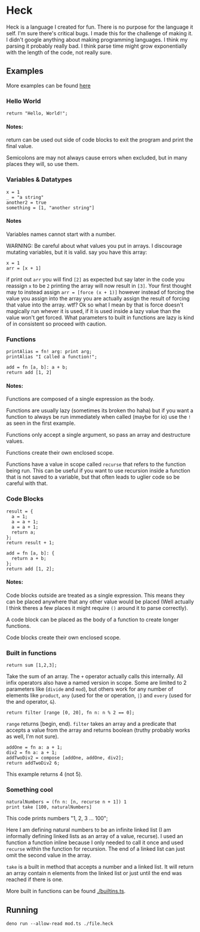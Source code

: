 # Heck

Heck is a language I created for fun. There is no purpose for the language it self. I'm sure there's critical bugs. I made this for the challenge of making it. I didn't google anything about making programming languages. I think my parsing it probably really bad. I think parse time might grow exponentially with the length of the code, not really sure.

## Examples

More examples can be found [here](./examples)

### Hello World
```
return "Hello, World!";
```

#### Notes:
return can be used out side of code blocks to exit the program and print the final value.

Semicolons are may not always cause errors when excluded, but in many places they will, so use them.

### Variables & Datatypes
```
x = 1
_ = "a string"
another2 = true
something = [1, "another string"]
```

#### Notes
Variables names cannot start with a number.

WARNING: Be careful about what values you put in arrays. I discourage mutating variables, but it is valid. say you have this array:
```
x = 1
arr = [x + 1]
```
if print out `arr` you will find `[2]` as expected but say later in the code you reassign `x` to be `2` printing the array will now result in `[3]`. Your first thought may to instead assign `arr = [force (x + 1)]` however instead of forcing the value you assign into the array you are actually assign the result of forcing that value into the array. wtf? Ok so what I mean by that is force doesn't magically run whever it is used, if it is used inside a lazy value than the value won't get forced. What parameters to built in functions are lazy is kind of in consistent so proceed with caution.

### Functions
```
printAlias = fn! arg: print arg;
printAlias "I called a function!";
```
```
add = fn [a, b]: a + b;
return add [1, 2]
```

#### Notes:
Functions are composed of a single expression as the body.

Functions are usually lazy (sometimes its broken tho haha) but if you want a function to always be run immediately when called (maybe for io) use the `!` as seen in the first example.

Functions only accept a single argument, so pass an array and destructure values.

Functions create their own enclosed scope.

Functions have a value in scope called `recurse` that refers to the function being run. This can be useful if you want to use recursion inside a function that is not saved to a variable, but that often leads to uglier code so be careful with that.

### Code Blocks
```
result = {
  a = 1;
  a = a + 1;
  a = a + 1;
  return a;
};
return result + 1;
```
```
add = fn [a, b]: {
  return a + b;
};
return add [1, 2];
```

#### Notes:
Code blocks outside are treated as a single expression. This means they can be placed anywhere that any other value would be placed (Well actually I think theres a few places it might require `()` around it to parse correctly).

A code block can be placed as the body of a function to create longer functions.

Code blocks create their own enclosed scope.

### Built in functions

```
return sum [1,2,3];
```
Take the sum of an array. The `+` operator actually calls this internally. All infix operators also have a named version in scope. Some are limited to 2 parameters like (`divide` and `mod`), but others work for any number of elements like `product`, `any` (used for the or operation, `|`) and `every` (used for the and operator, `&`).
```
return filter [range [0, 20], fn n: n % 2 == 0];
```
`range` returns [begin, end).
`filter` takes an array and a predicate that accepts a value from the array and returns boolean (truthy probably works as well, I'm not sure).
```
addOne = fn a: a + 1;
div2 = fn a: a + 1;
addTwoDiv2 = compose [addOne, addOne, div2];
return addTwoDiv2 6;
```
This example returns 4 (not 5).

### Something cool

```
naturalNumbers = (fn n: [n, recurse n + 1]) 1
print take [100, naturalNumbers]
```

This code prints numbers "1, 2, 3 ... 100";

Here I am defining natural numbers to be an infinite linked list (I am informally defining linked lists as an array of a value, recurse). I used an function a function inline because I only needed to call it once and used `recurse` within the function for recursion. The end of a linked list can just omit the second value in the array.

`take` is a built in method that accepts a number and a linked list. It will return an array contain n elements from the linked list or just until the end was reached if there is one.

More built in functions can be found [./builtins.ts](./builtins.ts).

## Running

`deno run --allow-read mod.ts ./file.heck`
